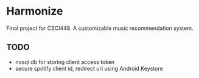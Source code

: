 # Harmonize
Final project for CSCI448. A customizable music recommendation system.

## TODO
- nosql db for storing client access token
- secure spotify client id, redirect uri using Android Keystore
